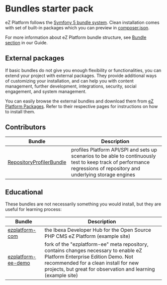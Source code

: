 # Bundles starter pack

eZ Platform follows the [Symfony 5 bundle system](http://symfony.com/doc/5.0/book/bundles.html).
Clean installation comes with set of built-in packages which you can preview in [composer.json](https://github.com/ezsystems/ezplatform/blob/v3.0.0/composer.json).

For more information about eZ Platform bundle structure, see [Bundle section](../guide/bundles.md) in our Guide.

## External packages

If basic bundles do not give you enough flexibility or functionalities, you can extend your project with external packages.
They provide additional ways of customizing your installation, and can help you with content management, further development, integrations, security, social engagement, and system management.

You can easily browse the external bundles and download them from [eZ Platform Packages](https://ezplatform.com/packages).
Refer to their respective pages for instructions on how to install them.

## Contributors

|Bundle|Description|
|------|-----------|
|[RepositoryProfilerBundle](https://github.com/ezsystems/RepositoryProfilerBundle)| profiles Platform API/SPI and sets up scenarios to be able to continuously test to keep track of performance regressions of repository and underlying storage engines|

## Educational

These bundles are not necessarily something you would install, but they are useful for learning process:

|Bundle|Description|
|------|-----------|
|[ezplatform-com](https://github.com/ezsystems/ezplatform-com)|the Ibexa Developer Hub for the Open Source PHP CMS eZ Platform (example site)|
|[ezplatform-ee-demo](https://github.com/ezsystems/ezplatform-ee-demo)|fork of the "ezplatform-ee" meta repository, contains changes necessary to enable eZ Platform Enterprise Edition Demo. Not recommended for a clean install for new projects, but great for observation and learning (example site)|

